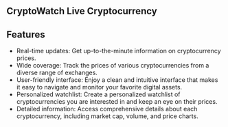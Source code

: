 

## CryptoWatch Live Cryptocurrency



## Features

- Real-time updates: Get up-to-the-minute information on cryptocurrency prices.
- Wide coverage: Track the prices of various cryptocurrencies from a diverse range of exchanges.
- User-friendly interface: Enjoy a clean and intuitive interface that makes it easy to navigate and monitor your favorite digital assets.
- Personalized watchlist: Create a personalized watchlist of cryptocurrencies you are interested in and keep an eye on their prices.
- Detailed information: Access comprehensive details about each cryptocurrency, including market cap, volume, and price charts.

